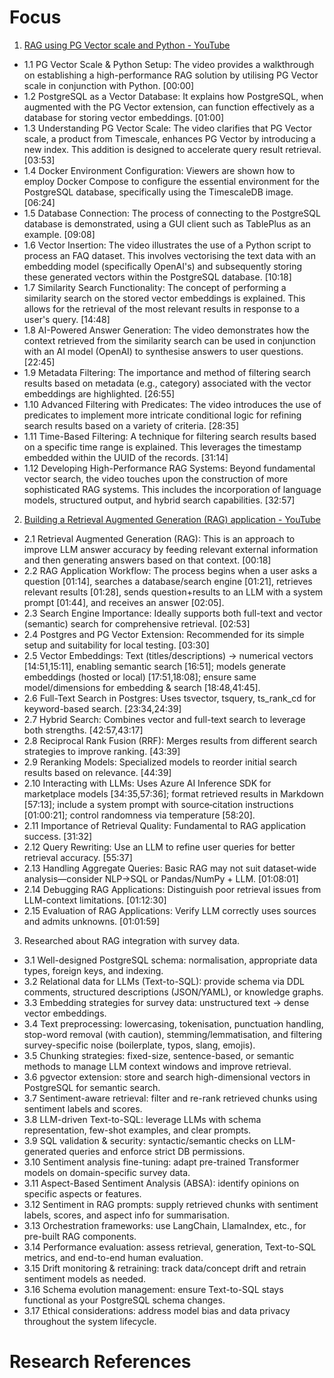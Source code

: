 # Focus
1. [RAG using PG Vector scale and Python - YouTube](https://www.youtube.com/watch?v=hAdEuDBN57g)
- 1.1 PG Vector Scale & Python Setup: The video provides a walkthrough on establishing a high-performance RAG solution by utilising PG Vector scale in conjunction with Python. [00:00]
- 1.2 PostgreSQL as a Vector Database: It explains how PostgreSQL, when augmented with the PG Vector extension, can function effectively as a database for storing vector embeddings. [01:00]
- 1.3 Understanding PG Vector Scale: The video clarifies that PG Vector scale, a product from Timescale, enhances PG Vector by introducing a new index. This addition is designed to accelerate query result retrieval. [03:53]
- 1.4 Docker Environment Configuration: Viewers are shown how to employ Docker Compose to configure the essential environment for the PostgreSQL database, specifically using the TimescaleDB image. [06:24]
- 1.5 Database Connection: The process of connecting to the PostgreSQL database is demonstrated, using a GUI client such as TablePlus as an example. [09:08]
- 1.6 Vector Insertion: The video illustrates the use of a Python script to process an FAQ dataset. This involves vectorising the text data with an embedding model (specifically OpenAI's) and subsequently storing these generated vectors within the PostgreSQL database. [10:18]
- 1.7 Similarity Search Functionality: The concept of performing a similarity search on the stored vector embeddings is explained. This allows for the retrieval of the most relevant results in response to a user's query. [14:48]
- 1.8 AI-Powered Answer Generation: The video demonstrates how the context retrieved from the similarity search can be used in conjunction with an AI model (OpenAI) to synthesise answers to user questions. [22:45]
- 1.9 Metadata Filtering: The importance and method of filtering search results based on metadata (e.g., category) associated with the vector embeddings are highlighted. [26:55]
- 1.10 Advanced Filtering with Predicates: The video introduces the use of predicates to implement more intricate conditional logic for refining search results based on a variety of criteria. [28:35]
- 1.11 Time-Based Filtering: A technique for filtering search results based on a specific time range is explained. This leverages the timestamp embedded within the UUID of the records. [31:14]
- 1.12 Developing High-Performance RAG Systems: Beyond fundamental vector search, the video touches upon the construction of more sophisticated RAG systems. This includes the incorporation of language models, structured output, and hybrid search capabilities. [32:57]

2. [Building a Retrieval Augmented Generation (RAG) application - YouTube](https://www.youtube.com/watch?v=NC4msKJ_Euo)
- 2.1 Retrieval Augmented Generation (RAG): This is an approach to improve LLM answer accuracy by feeding relevant external information and then generating answers based on that context. [00:18]
- 2.2 RAG Application Workflow: The process begins when a user asks a question [01:14], searches a database/search engine [01:21], retrieves relevant results [01:28], sends question+results to an LLM with a system prompt [01:44], and receives an answer [02:05].
- 2.3 Search Engine Importance: Ideally supports both full-text and vector (semantic) search for comprehensive retrieval. [02:53]
- 2.4 Postgres and PG Vector Extension: Recommended for its simple setup and suitability for local testing. [03:30]
- 2.5 Vector Embeddings: Text (titles/descriptions) → numerical vectors [14:51,15:11], enabling semantic search [16:51]; models generate embeddings (hosted or local) [17:51,18:08]; ensure same model/dimensions for embedding & search [18:48,41:45].
- 2.6 Full-Text Search in Postgres: Uses tsvector, tsquery, ts_rank_cd for keyword-based search. [23:34,24:39]
- 2.7 Hybrid Search: Combines vector and full-text search to leverage both strengths. [42:57,43:17]
- 2.8 Reciprocal Rank Fusion (RRF): Merges results from different search strategies to improve ranking. [43:39]
- 2.9 Reranking Models: Specialized models to reorder initial search results based on relevance. [44:39]
- 2.10 Interacting with LLMs: Uses Azure AI Inference SDK for marketplace models [34:35,57:36]; format retrieved results in Markdown [57:13]; include a system prompt with source‐citation instructions [01:00:21]; control randomness via temperature [58:20].
- 2.11 Importance of Retrieval Quality: Fundamental to RAG application success. [31:32]
- 2.12 Query Rewriting: Use an LLM to refine user queries for better retrieval accuracy. [55:37]
- 2.13 Handling Aggregate Queries: Basic RAG may not suit dataset‐wide analysis—consider NLP→SQL or Pandas/NumPy + LLM. [01:08:01]
- 2.14 Debugging RAG Applications: Distinguish poor retrieval issues from LLM-context limitations. [01:12:30]
- 2.15 Evaluation of RAG Applications: Verify LLM correctly uses sources and admits unknowns. [01:01:59]

3. Researched about RAG integration with survey data.
- 3.1 Well-designed PostgreSQL schema: normalisation, appropriate data types, foreign keys, and indexing.
- 3.2 Relational data for LLMs (Text-to-SQL): provide schema via DDL comments, structured descriptions (JSON/YAML), or knowledge graphs.
- 3.3 Embedding strategies for survey data: unstructured text → dense vector embeddings.
- 3.4 Text preprocessing: lowercasing, tokenisation, punctuation handling, stop-word removal (with caution), stemming/lemmatisation, and filtering survey-specific noise (boilerplate, typos, slang, emojis).
- 3.5 Chunking strategies: fixed-size, sentence-based, or semantic methods to manage LLM context windows and improve retrieval.
- 3.6 pgvector extension: store and search high-dimensional vectors in PostgreSQL for semantic search.
- 3.7 Sentiment-aware retrieval: filter and re-rank retrieved chunks using sentiment labels and scores.
- 3.8 LLM-driven Text-to-SQL: leverage LLMs with schema representation, few-shot examples, and clear prompts.
- 3.9 SQL validation & security: syntactic/semantic checks on LLM-generated queries and enforce strict DB permissions.
- 3.10 Sentiment analysis fine-tuning: adapt pre-trained Transformer models on domain-specific survey data.
- 3.11 Aspect-Based Sentiment Analysis (ABSA): identify opinions on specific aspects or features.
- 3.12 Sentiment in RAG prompts: supply retrieved chunks with sentiment labels, scores, and aspect info for summarisation.
- 3.13 Orchestration frameworks: use LangChain, LlamaIndex, etc., for pre-built RAG components.
- 3.14 Performance evaluation: assess retrieval, generation, Text-to-SQL metrics, and end-to-end human evaluation.
- 3.15 Drift monitoring & retraining: track data/concept drift and retrain sentiment models as needed.
- 3.16 Schema evolution management: ensure Text-to-SQL stays functional as your PostgreSQL schema changes.
- 3.17 Ethical considerations: address model bias and data privacy throughout the system lifecycle.

# Research References
